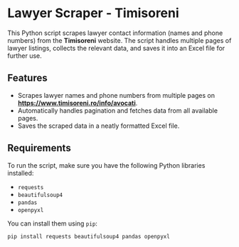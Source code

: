 # Lawyer Scraper - Timisoreni

This Python script scrapes lawyer contact information (names and phone numbers) from the **Timisoreni** website. The script handles multiple pages of lawyer listings, collects the relevant data, and saves it into an Excel file for further use.

## Features

- Scrapes lawyer names and phone numbers from multiple pages on **https://www.timisoreni.ro/info/avocati**.
- Automatically handles pagination and fetches data from all available pages.
- Saves the scraped data in a neatly formatted Excel file.

## Requirements

To run the script, make sure you have the following Python libraries installed:

- `requests`
- `beautifulsoup4`
- `pandas`
- `openpyxl`

You can install them using `pip`:

```bash
pip install requests beautifulsoup4 pandas openpyxl

